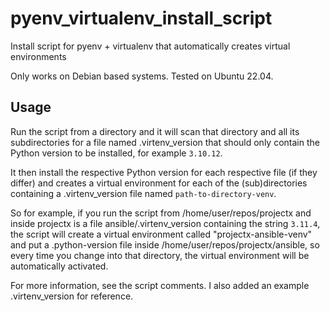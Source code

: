 # pyenv_virtualenv_install_script
Install script for pyenv + virtualenv that automatically creates virtual environments

Only works on Debian based systems.
Tested on Ubuntu 22.04.

## Usage
Run the script from a directory and it will scan that directory and all its subdirectories
for a file named .virtenv_version that should only contain the Python version to be installed,
for example `3.10.12`.

It then install the respective Python version for each respective file (if they differ) and
creates a virtual environment for each of the (sub)directories containing a .virtenv_version
file named `path-to-directory-venv`.

So for example, if you run the script from /home/user/repos/projectx and inside projectx is
a file ansible/.virtenv_version containing the string `3.11.4`, the script will create
a virtual environment called "projectx-ansible-venv" and put a .python-version file inside
/home/user/repos/projectx/ansible, so every time you change into that directory, the virtual
environment will be automatically activated.

For more information, see the script comments. I also added an example .virtenv_version for
reference.
